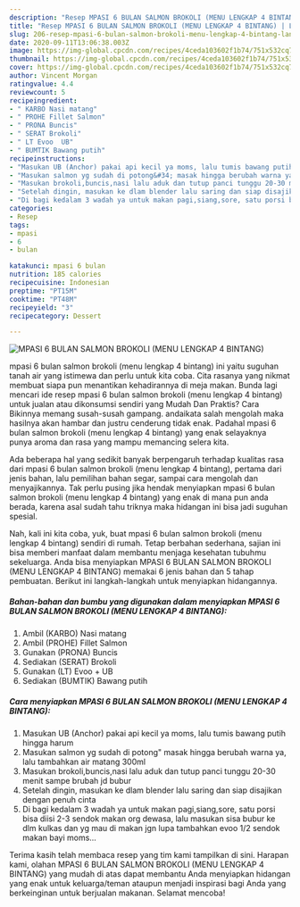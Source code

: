 ```yaml
---
description: "Resep MPASI 6 BULAN SALMON BROKOLI (MENU LENGKAP 4 BINTANG) | Langkah Membuat MPASI 6 BULAN SALMON BROKOLI (MENU LENGKAP 4 BINTANG) Yang Lezat"
title: "Resep MPASI 6 BULAN SALMON BROKOLI (MENU LENGKAP 4 BINTANG) | Langkah Membuat MPASI 6 BULAN SALMON BROKOLI (MENU LENGKAP 4 BINTANG) Yang Lezat"
slug: 206-resep-mpasi-6-bulan-salmon-brokoli-menu-lengkap-4-bintang-langkah-membuat-mpasi-6-bulan-salmon-brokoli-menu-lengkap-4-bintang-yang-lezat
date: 2020-09-11T13:06:38.003Z
image: https://img-global.cpcdn.com/recipes/4ceda103602f1b74/751x532cq70/mpasi-6-bulan-salmon-brokoli-menu-lengkap-4-bintang-foto-resep-utama.jpg
thumbnail: https://img-global.cpcdn.com/recipes/4ceda103602f1b74/751x532cq70/mpasi-6-bulan-salmon-brokoli-menu-lengkap-4-bintang-foto-resep-utama.jpg
cover: https://img-global.cpcdn.com/recipes/4ceda103602f1b74/751x532cq70/mpasi-6-bulan-salmon-brokoli-menu-lengkap-4-bintang-foto-resep-utama.jpg
author: Vincent Morgan
ratingvalue: 4.4
reviewcount: 5
recipeingredient:
- " KARBO Nasi matang"
- " PROHE Fillet Salmon"
- " PRONA Buncis"
- " SERAT Brokoli"
- " LT Evoo  UB"
- " BUMTIK Bawang putih"
recipeinstructions:
- "Masukan UB (Anchor) pakai api kecil ya moms, lalu tumis bawang putih hingga harum"
- "Masukan salmon yg sudah di potong&#34; masak hingga berubah warna ya, lalu tambahkan air matang 300ml"
- "Masukan brokoli,buncis,nasi lalu aduk dan tutup panci tunggu 20-30 menit sampe brubah jd bubur"
- "Setelah dingin, masukan ke dlam blender lalu saring dan siap disajikan dengan penuh cinta"
- "Di bagi kedalam 3 wadah ya untuk makan pagi,siang,sore, satu porsi bisa diisi 2-3 sendok makan org dewasa, lalu masukan sisa bubur ke dlm kulkas dan yg mau di makan jgn lupa tambahkan evoo 1/2 sendok makan bayi moms..."
categories:
- Resep
tags:
- mpasi
- 6
- bulan

katakunci: mpasi 6 bulan 
nutrition: 185 calories
recipecuisine: Indonesian
preptime: "PT15M"
cooktime: "PT48M"
recipeyield: "3"
recipecategory: Dessert

---
```



![MPASI 6 BULAN SALMON BROKOLI (MENU LENGKAP 4 BINTANG)](https://img-global.cpcdn.com/recipes/4ceda103602f1b74/751x532cq70/mpasi-6-bulan-salmon-brokoli-menu-lengkap-4-bintang-foto-resep-utama.jpg)


mpasi 6 bulan salmon brokoli (menu lengkap 4 bintang) ini yaitu suguhan tanah air yang istimewa dan perlu untuk kita coba. Cita rasanya yang nikmat membuat siapa pun menantikan kehadirannya di meja makan.
Bunda lagi mencari ide resep mpasi 6 bulan salmon brokoli (menu lengkap 4 bintang) untuk jualan atau dikonsumsi sendiri yang Mudah Dan Praktis? Cara Bikinnya memang susah-susah gampang. andaikata salah mengolah maka hasilnya akan hambar dan justru cenderung tidak enak. Padahal mpasi 6 bulan salmon brokoli (menu lengkap 4 bintang) yang enak selayaknya punya aroma dan rasa yang mampu memancing selera kita.

Ada beberapa hal yang sedikit banyak berpengaruh terhadap kualitas rasa dari mpasi 6 bulan salmon brokoli (menu lengkap 4 bintang), pertama dari jenis bahan, lalu pemilihan bahan segar, sampai cara mengolah dan menyajikannya. Tak perlu pusing jika hendak menyiapkan mpasi 6 bulan salmon brokoli (menu lengkap 4 bintang) yang enak di mana pun anda berada, karena asal sudah tahu triknya maka hidangan ini bisa jadi suguhan spesial.




Nah, kali ini kita coba, yuk, buat mpasi 6 bulan salmon brokoli (menu lengkap 4 bintang) sendiri di rumah. Tetap berbahan sederhana, sajian ini bisa memberi manfaat dalam membantu menjaga kesehatan tubuhmu sekeluarga. Anda bisa menyiapkan MPASI 6 BULAN SALMON BROKOLI (MENU LENGKAP 4 BINTANG) memakai 6 jenis bahan dan 5 tahap pembuatan. Berikut ini langkah-langkah untuk menyiapkan hidangannya.

<!--inarticleads1-->

##### Bahan-bahan dan bumbu yang digunakan dalam menyiapkan MPASI 6 BULAN SALMON BROKOLI (MENU LENGKAP 4 BINTANG):

1. Ambil  (KARBO) Nasi matang
1. Ambil  (PROHE) Fillet Salmon
1. Gunakan  (PRONA) Buncis
1. Sediakan  (SERAT) Brokoli
1. Gunakan  (LT) Evoo + UB
1. Sediakan  (BUMTIK) Bawang putih




<!--inarticleads2-->

##### Cara menyiapkan MPASI 6 BULAN SALMON BROKOLI (MENU LENGKAP 4 BINTANG):

1. Masukan UB (Anchor) pakai api kecil ya moms, lalu tumis bawang putih hingga harum
1. Masukan salmon yg sudah di potong&#34; masak hingga berubah warna ya, lalu tambahkan air matang 300ml
1. Masukan brokoli,buncis,nasi lalu aduk dan tutup panci tunggu 20-30 menit sampe brubah jd bubur
1. Setelah dingin, masukan ke dlam blender lalu saring dan siap disajikan dengan penuh cinta
1. Di bagi kedalam 3 wadah ya untuk makan pagi,siang,sore, satu porsi bisa diisi 2-3 sendok makan org dewasa, lalu masukan sisa bubur ke dlm kulkas dan yg mau di makan jgn lupa tambahkan evoo 1/2 sendok makan bayi moms...




Terima kasih telah membaca resep yang tim kami tampilkan di sini. Harapan kami, olahan MPASI 6 BULAN SALMON BROKOLI (MENU LENGKAP 4 BINTANG) yang mudah di atas dapat membantu Anda menyiapkan hidangan yang enak untuk keluarga/teman ataupun menjadi inspirasi bagi Anda yang berkeinginan untuk berjualan makanan. Selamat mencoba!
